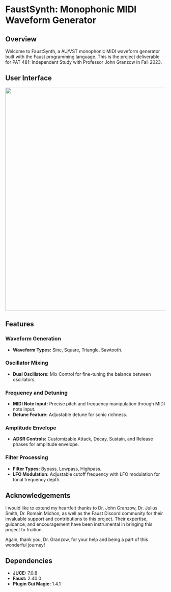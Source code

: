 # FaustSynth: Monophonic MIDI Waveform Generator

## Overview
Welcome to FaustSynth, a AU/VST monophonic MIDI waveform generator built with the Faust programming language. This is the project deliverable for PAT 481: Independent Study with Professor John Granzow in Fall 2023.

## User Interface
<img src="https://github.com/RealAlexZ/FaustSynth/assets/97690118/8b1e477d-d716-48ca-b0ff-d3e1512d43f2" width="700">

## Features

### Waveform Generation
- **Waveform Types:** Sine, Square, Triangle, Sawtooth.

### Oscillator Mixing
- **Dual Oscillators:** Mix Control for fine-tuning the balance between oscillators.

### Frequency and Detuning
- **MIDI Note Input:** Precise pitch and frequency manipulation through MIDI note input.
- **Detune Feature:** Adjustable detune for sonic richness.

### Amplitude Envelope
- **ADSR Controls:** Customizable Attack, Decay, Sustain, and Release phases for amplitude envelope.

### Filter Processing
- **Filter Types:** Bypass, Lowpass, Highpass.
- **LFO Modulation:** Adjustable cutoff frequency with LFO modulation for tonal frequency depth.

## Acknowledgements
I would like to extend my heartfelt thanks to Dr. John Granzow, Dr. Julius Smith, Dr. Romain Michon, as well as the Faust Discord community for their invaluable support and contributions to this project. Their expertise, guidance, and encouragement have been instrumental in bringing this project to fruition.

Again, thank you, Dr. Granzow, for your help and being a part of this wonderful journey!

## Dependencies
- **JUCE:** 7.0.8
- **Faust:** 2.40.0
- **Plugin Gui Magic:** 1.4.1
